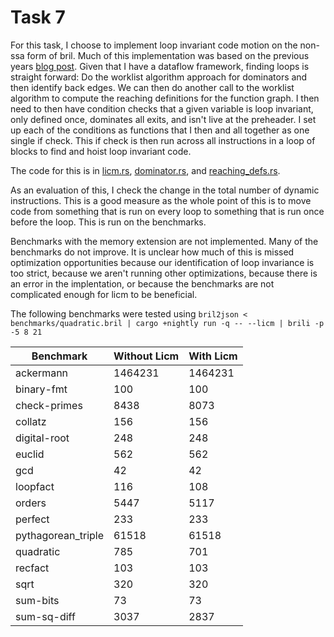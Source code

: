 # Task 7

For this task, I choose to implement loop invariant code motion on the non-ssa form of bril. Much of this implementation was based on the previous years [blog post](https://www.cs.cornell.edu/courses/cs6120/2019fa/blog/loop-reduction/#strength-reduction). Given that I have a dataflow framework, finding loops is straight forward: Do the worklist algorithm approach for dominators and then identify back edges. We can then do another call to the worklist algorithm to compute the reaching definitions for the function graph. I then need to then have condition checks that a given variable is loop invariant, only defined once, dominates all exits, and isn't live at the preheader. I set up each of the conditions as functions that I then and all together as one single if check. This if check is then run across all instructions in a loop of blocks to find and hoist loop invariant code.

The code for this is in [licm.rs](src/licm.rs), [dominator.rs](src/dominator.rs), and [reaching_defs.rs](src/reaching_defs.rs).

As an evaluation of this, I check the change in the total number of dynamic instructions. This is a good measure as the whole point of this is to move code from something that is run on every loop to something that is run once before the loop. This is run on the benchmarks.

Benchmarks with the memory extension are not implemented. Many of the benchmarks do not improve. It is unclear how much of this is missed optimization opportunities because our identification of loop invariance is too strict, because we aren't running other optimizations, because there is an error in the implentation, or because the benchmarks are not complicated enough for licm to be beneficial.

The following benchmarks were tested using ```bril2json < benchmarks/quadratic.bril | cargo +nightly run -q -- --licm | brili -p -5 8 21```

| Benchmark | Without Licm | With Licm |
| -----|------ | -------- |
| ackermann | 1464231 | 1464231 |
| binary-fmt | 100 | 100 |
| check-primes | 8438 | 8073|
| collatz| 156| 156|
| digital-root | 248 | 248 |
| euclid |562 | 562 |
| gcd | 42|42|
| loopfact | 116 | 108|
| orders | 5447 | 5117|
| perfect |233| 233|
| pythagorean_triple | 61518 | 61518|
| quadratic |785| 701|
| recfact |103|103|
| sqrt |320|320|
| sum-bits |73|73|
| sum-sq-diff | 3037| 2837|